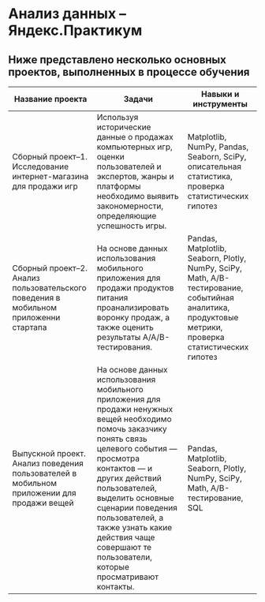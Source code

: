 # Анализ данных – Яндекс.Практикум
## Ниже представлено несколько основных проектов, выполненных в процессе обучения
| Название проекта                  | Задачи                            | Навыки и инструменты              |
| --------------------------------- | --------------------------------- | --------------------------------- | 
| Сборный проект–1. Исследование интернет-магазина для продажи игр  | Используя исторические данные о продажах компьютерных игр, оценки пользователей и экспертов, жанры и платформы необходимо выявить закономерности, определяющие успешность игры.  | Matplotlib, NumPy, Pandas, Seaborn, SciPy, описательная статистика, проверка статистических гипотез  | 
| Сборный проект–2. Анализ пользовательского поведения в мобильном приложенни стартапа  | На основе данных использования мобильного приложения для продажи продуктов питания проанализировать воронку продаж, а также оценить результаты A/A/B-тестирования.  | Pandas, Matplotlib, Seaborn, Plotly, NumPy, SciPy, Math, A/B-тестирование, событийная аналитика, продуктовые метрики, проверка статистических гипотез  |
| Выпускной проект. Анализ поведения пользователей в мобильном приложении для продажи вещей  | На основе данных использования мобильного приложения для продажи ненужных вещей необходимо помочь заказчику понять связь целевого события — просмотра контактов — и других действий пользователей, выделить основные сценарии поведения пользователей, а также узнать какие действия чаще совершают те пользователи, которые просматривают контакты. | Pandas, Matplotlib, Seaborn, Plotly, NumPy, SciPy, Math, A/B-тестирование, SQL |


